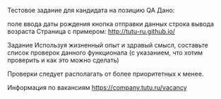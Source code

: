 Тестовое задание для кандидата на позицию QA
Дано:

поле ввода даты рождения
кнопка отправки данных
строка вывода возраста
Страница с примером: http://tutu-ru.github.io/

Задание
Используя жизненный опыт и здравый смысл, составьте список проверок данного функционала (с указанием, что хотим проверить и как это можно сделать)

Проверки следует располагать от более приоритетных к менее.

Информация по вакансиям
https://company.tutu.ru/vacancy
